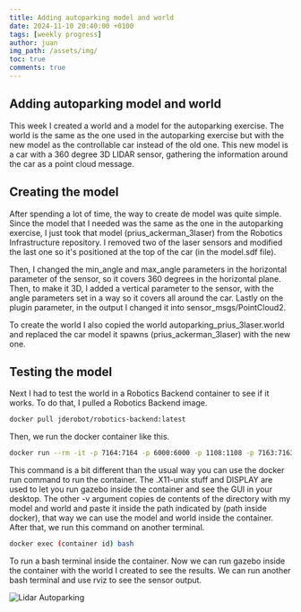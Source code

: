 ```yaml
---
title: Adding autoparking model and world
date: 2024-11-10 20:40:00 +0100
tags: [weekly progress]
author: juan
img_path: /assets/img/
toc: true
comments: true
---
```


## Adding autoparking model and world

This week I created a world and a model for the autoparking exercise. The world is the same as the one used in the autoparking exercise but with the new model as the controllable car instead of the old one. This new model is a car with a 360 degree 3D LIDAR sensor, gathering the information around the car as a point cloud message.

## Creating the model

After spending a lot of time, the way to create de model was quite simple. Since the model that I needed was the same as the one in the autoparking exercise, I just took that model (prius_ackerman_3laser) from the Robotics Infrastructure repository. I removed two of the laser sensors and modified the last one so it's positioned at the top of the car (in the model.sdf file).

Then, I changed the min_angle and max_angle parameters in the horizontal parameter of the sensor, so it covers 360 degrees in the horizontal plane. Then, to make it 3D, I added a vertical parameter to the sensor, with the angle parameters set in a way so it covers all around the car.
Lastly on the plugin parameter, in the output I changed it into sensor_msgs/PointCloud2.

To create the world I also copied the world autoparking_prius_3laser.world and replaced the car model it spawns (prius_ackerman_3laser) with the new one.

## Testing the model

Next I had to test the world in a Robotics Backend container to see if it works. To do that, I pulled a Robotics Backend image.

```bash
docker pull jderobot/robotics-backend:latest
```

Then, we run the docker container like this.

```bash
docker run --rm -it -p 7164:7164 -p 6000:6000 -p 1108:1108 -p 7163:7163 -v /tmp/.X11-unix:/tmp/.X11-unix -e DISPLAY=$DISPLAY -v (path to directory with model and world):(path inside docker) jderobot/robotics-backend
```

This command is a bit different than the usual way you can use the docker run command to run the container. The .X11-unix stuff and DISPLAY are used to let you run gazebo inside the container and see the GUI in your desktop. The other -v argument copies de contents of the directory with my model and world and paste it inside the path indicated by (path inside docker), that way we can use the model and world inside the container.
After that, we run this command on another terminal.

```bash
docker exec (container id) bash
```

To run a bash terminal inside the container. Now we can run gazebo inside the container with the world I created to see the results. We can run another bash terminal and use rviz to see the sensor output.

<img src="lidar_autoparking.png" alt="Lidar Autoparking">